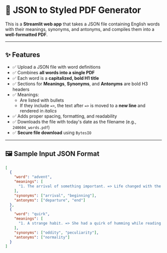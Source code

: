 # 📘 JSON to Styled PDF Generator

This is a **Streamlit web app** that takes a JSON file containing English words with their meanings, synonyms, and antonyms, and compiles them into a **well-formatted PDF**.

---

## ✨ Features

- ✅ Upload a JSON file with word definitions
- ✅ Combines **all words into a single PDF**
- ✅ Each word is a **capitalized, bold H1 title**
- ✅ Sections for **Meanings**, **Synonyms**, and **Antonyms** are bold H3 headers
- ✅ Meanings:
  - Are listed with bullets
  - If they include `=>`, the text after `=>` is moved to a **new line** and rendered in *italics*
- ✅ Adds proper spacing, formatting, and readability
- ✅ Downloads the file with today's date as the filename (e.g., `240604_words.pdf`)
- ✅ **Secure file download** using `BytesIO`

---

## 🖼 Sample Input JSON Format

```json
[
  {
    "word": "advent",
    "meanings": [
      "1. The arrival of something important. => Life changed with the advent of electricity."
    ],
    "synonyms": ["arrival", "beginning"],
    "antonyms": ["departure", "end"]
  },
  {
    "word": "quirk",
    "meanings": [
      "1. A strange habit. => She had a quirk of humming while reading."
    ],
    "synonyms": ["oddity", "peculiarity"],
    "antonyms": ["normality"]
  }
]
